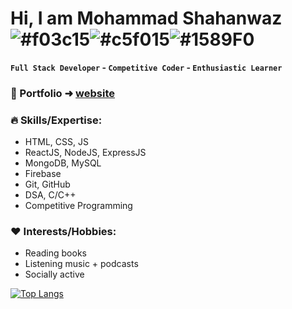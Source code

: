 # Hi, I am Mohammad Shahanwaz  ![#f03c15](https://via.placeholder.com/15/f03c15/000000?text=+)![#c5f015](https://via.placeholder.com/15/c5f015/000000?text=+)![#1589F0](https://via.placeholder.com/15/1589F0/000000?text=+)
<strong>`Full Stack Developer` - `Competitive Coder` - `Enthusiastic Learner`</strong>


### 🌟 Portfolio ➜ [website](https://mshahanwaz-portfolio.netlify.app)

### :fire: Skills/Expertise:
- HTML, CSS, JS
- ReactJS, NodeJS, ExpressJS
- MongoDB, MySQL
- Firebase
- Git, GitHub
- DSA, C/C++
- Competitive Programming

### :heart: Interests/Hobbies:
- Reading books
- Listening music + podcasts
- Socially active

[![Top Langs](https://github-readme-stats.vercel.app/api/top-langs/?username=mshahanwaz)](https://github.com/mshahanwaz/github-readme-stats)
